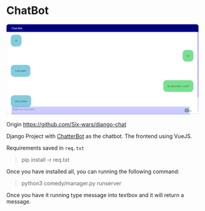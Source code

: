 # ChatBot

![](./images/screenshot.bmp)

Origin https://github.com/Six-wars/django-chat

Django Project with [ChatterBot](https://github.com/gunthercox/ChatterBot) as the chatbot. The frontend using VueJS.

Requirements saved in `req.txt`

> pip install -r req.txt

Once you have installed all, you can running the following command:

> python3 comedy/manager.py runserver

Once you have it running type message into textbox and it will return a message.


